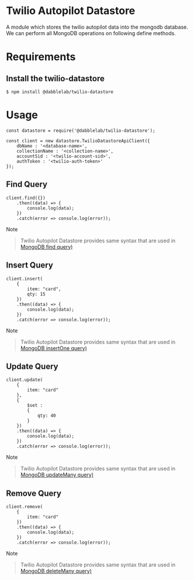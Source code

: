 Twilio Autopilot Datastore
================
A module which stores the twilio autopilot data into the mongodb database. We can perform all MongoDB operations on following define methods.

# Requirements

## Install the twilio-datastore

```
$ npm install @dabblelab/twilio-datastore

```

# Usage

```
const datastore = require('@dabblelab/twilio-datastore');

const client = new datastore.TwilioDatastoreApiClient({
    dbName : '<database-name>',
    collectionName : '<collection-name>',
    accountSid : '<twilio-account-sid>',
    authToken : '<twilio-auth-token>'
});

```

## Find Query

```
client.find({})
    .then((data) => {
        console.log(data);
    })
    .catch(error => console.log(error));

```

Note
> Twilio Autopilot Datastore provides same syntax that are used in [MongoDB find query)](https://docs.mongodb.com/manual/reference/method/db.collection.find/)

## Insert Query

```
client.insert(
    { 
        item: "card", 
        qty: 15 
    })
    .then((data) => {
        console.log(data);
    })
    .catch(error => console.log(error));

```

Note
> Twilio Autopilot Datastore provides same syntax that are used in [MongoDB insertOne query)](https://docs.mongodb.com/manual/reference/method/db.collection.insertOne/)

## Update Query

```
client.update(
    {
        item: "card"
    }, 
    {
        $set : 
        {
            qty: 40
        }
    })
    .then((data) => {
        console.log(data);
    })
    .catch(error => console.log(error));

```

Note
> Twilio Autopilot Datastore provides same syntax that are used in [MongoDB updateMany query)](https://docs.mongodb.com/manual/reference/method/db.collection.updateMany/)

## Remove Query

```
client.remove(
    {
        item: "card"
    })
    .then((data) => {
        console.log(data);
    })
    .catch(error => console.log(error));

```

Note
> Twilio Autopilot Datastore provides same syntax that are used in [MongoDB deleteMany query)](https://docs.mongodb.com/manual/reference/method/db.collection.deleteMany/)